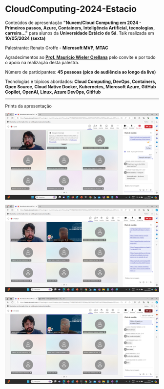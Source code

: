 # CloudComputing-2024-Estacio
Conteúdos de apresentação **"Nuvem/Cloud Computing em 2024 - Primeiros passos, Azure, Containers, Inteligência Artificial, tecnologias, carreira..."** para alunos da **Universidade Estácio de Sá**. Talk realizada em **10/05/2024 (sexta)**

Palestrante: Renato Groffe - **Microsoft MVP, MTAC**

Agradecimentos ao [**Prof. Mauricio Wieler Orellana**](https://www.linkedin.com/in/mauricio-wieler-orellana-3b578013a/) pelo convite e por todo o apoio na realização desta palestra.

Número de participantes: **45 pessoas (pico de audiência ao longo da live)**

Tecnologias e tópicos abordados: **Cloud Computing, DevOps, Containers, Open Source, Cloud Native Docker, Kubernetes, Microsoft Azure, GitHub Copilot, OpenAI, Linux, Azure DevOps, GitHub**

---

Prints da apresentação

![Renato palestrando](img/e-01.png)

![Renato palestrando](img/e-02.png)

![Renato palestrando](img/e-03.png)
